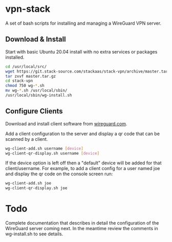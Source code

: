 # vpn-stack

A set of bash scripts for installing and managing a WireGuard VPN server.

## Download & Install

Start with basic Ubuntu 20.04 install with no extra services or packages installed.

```bash
cd /usr/local/src/
wget https://git.stack-source.com/stackaas/stack-vpn/archive/master.tar.gz
tar zxvf master.tar.gz
cd stack-vpn
chmod 750 wg-*.sh
mv wg-*.sh /usr/local/sbin/
/usr/local/sbin/wg-install.sh
```

## Configure Clients

Download and install client software from [wireguard.com](https://www.wireguard.com/install/).

Add a client configuration to the server and display a qr code that can be scanned by a client.

```bash
wg-client-add.sh username [device]
wg-client-qr-display.sh username [device]
```

If the device option is left off then a "default" device will be added for that client/username.
For example, to add a client config for a user named joe and display the qr code on the console screen run:

```bash
wg-client-add.sh joe
wg-client-qr-display.sh joe
```

# Todo

Complete documentation that describes in detail the configuration of the WireGuard server coming next. In the meantime review the comments in wg-install.sh to see details.
